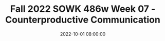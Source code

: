 ---
layout: single_presentation
name: fall-2022-sowk-486w-week-07-counterproductive-communication.md
title: "Fall 2022 SOWK 486w Week 07 - Counterproductive Communication"
date:  2022-10-01 08:00:00
presentation_id: G1Jyhy
permalink: /presentations/G1Jyhy/
redirect_from:
  - /presentations/G1Jyhy/fall-2022-sowk-486w-week-07-counterproductive-communication
slides: 
  - slide_name: deck-8946-large-0.jpeg
    slide_text: >
      <p>COUNTERPRODUCTIVE COMMUNICATION What Doesn’t Work
      Jacob Campbell, LICSW - Fall 2022 - SOWK 486 Heritage University</p>
      
  - slide_name: deck-8946-large-1.jpeg
    slide_text: >
      <p>BIG BANG THEORY
      Fall 2022 - SOWK 486
      Counterproductive Communication
      Jacob Campbell, LICSW at Heritage University</p>
      
  - slide_name: deck-8946-large-2.jpeg
    slide_text: >
      <p>AGENDA ➤
      Parts and best practices of verbal and nonverbal communication
      ➤
      Re ective responding
      ➤
      Barriers to communication
      fl
      Fall 2022 - SOWK 486
      Counterproductive Communication
      Jacob Campbell, LICSW at Heritage University</p>
      
  - slide_name: deck-8946-large-3.jpeg
    slide_text: >
      <p>VERBAL AND NONVERBAL BEHAVIOR
      Fall 2022 - SOWK 486
      Counterproductive Communication
      Lie to Me
      Jacob Campbell, LICSW at Heritage University</p>
      
  - slide_name: deck-8946-large-4.jpeg
    slide_text: >
      <p>VERBAL AND NONVERBAL BEHAVIOR Verbal
      Paraverbal
      Facial expressions
      (2) to eliminate nonverbal styles that hinder e ective communication (3) to sustain and perhaps increase desirable nonverbal behaviors
      ff
      Fall 2022 - SOWK 486
      Attentive
      (1) to assess your repetitive nonverbal behaviors
      Listening
      😨😯😬
      Counterproductive Communication
      Eye
      contact
      Body positioning
      Jacob Campbell, LICSW at Heritage University</p>
      
  - slide_name: deck-8946-large-5.jpeg
    slide_text: >
      <p>THE OPPOSITE OF TALKING ISN’T LISTENING. THE OPPOSITE OF TALKING IS WAITING. Fran Lebowitz
      Fall 2022 - SOWK 486
      Counterproductive Communication
      Attentive Listening
      Jacob Campbell, LICSW at Heritage University</p>
      
  - slide_name: deck-8946-large-6.jpeg
    slide_text: >
      <p>PSYCHOMOTOR BEHAVIOR (BODY POSITIONING/POSTURE) Relaxed
      Our posture and body positioning is important in thinking about is one way that we provide information to others.
      Open
      Closed
      Tense
      Fall 2022 - SOWK 486
      Counterproductive Communication
      Jacob Campbell, LICSW at Heritage University</p>
      
  - slide_name: deck-8946-large-7.jpeg
    slide_text: >
      <p>POSTURE Recommended
      Not Recommended
      ➤ ➤ ➤ ➤ ➤ ➤ ➤
      Fall 2022 - SOWK 486 fi
      ➤
      Arms and hands moderately expressive; appropriate gestures Body leaning slightly forward; attentive but relaxed
      fi
      ➤
      Rigid body position; arms tightly folded Body turned at an angle to client Fidgeting with hands Squirming or rocking in chair Leaning back or placing feet on desk Hand or ngers over mouth Pointing nger for emphasis
      Counterproductive Communication
      (Hepworth et al., 2022)
      Jacob Campbell, LICSW at Heritage University</p>
      
  - slide_name: deck-8946-large-8.jpeg
    slide_text: >
      <p>EYE CONTACT ➤
      Eye contact is important in establishing rapport with clients
      ➤
      It is important to remember that eye contact varies among di erent cultural backgrounds.
      Fall 2022 - SOWK 486
      Moderate Eye Contact Counterproductive Communication
      Constant Eye Contact
      Jacob Campbell, LICSW at Heritage University ff
      No Eye Contact</p>
      
  - slide_name: deck-8946-large-9.jpeg
    slide_text: >
      <p>FACIAL FEATURES
      Anger
      Disgust
      Fear
      Joy
      Sadness
      Surprise
      Fall 2022 - SOWK 486
      Counterproductive Communication
      (Mizgajski &amp; Morzy, 2019)
      Jacob Campbell, LICSW at Heritage University</p>
      
  - slide_name: deck-8946-large-10.jpeg
    slide_text: >
      <p>FACIAL EXPRESSIONS Recommended
      Not Recommended ➤
      ➤ ➤ ➤ ➤
      Direct eye contact (except when culturally proscribed) Warmth and concern reflected in facial expression Eyes at same level as client’s Appropriately varied and animated facial expressions Mouth relaxed; occasional smiles
      ➤ ➤ ➤ ➤ ➤ ➤
      ➤
      Fall 2022 - SOWK 486 fi
      ➤
      Avoidance of eye contact Staring or xating on person or object Lifting eyebrow critically Eye level higher or lower than client’s Nodding head excessively Yawning Frozen or rigid facial expressions Inappropriate slight smile Pursing or biting lips
      Counterproductive Communication
      (Hepworth et al., 2022)
      Jacob Campbell, LICSW at Heritage University</p>
      
  - slide_name: deck-8946-large-11.jpeg
    slide_text: >
      <p>BODY POSITIONING
      Fall 2022 - SOWK 486
      Counterproductive Communication
      12’ +
      Public
      4’ - 12’
      Social
      18”- 4’
      Personal
      Intimate
      0-18”
      Jacob Campbell, LICSW at Heritage University</p>
      
  - slide_name: deck-8946-large-12.jpeg
    slide_text: >
      <p>PHYSICAL PROXIMITY Recommended
      ➤
      Three to five feet between chairs
      Fall 2022 - SOWK 486
      Not Recommended
      ➤ ➤
      Excessive closeness or distance Talking across desk or other barrier
      Counterproductive Communication
      (Hepworth et al., 2022)
      Jacob Campbell, LICSW at Heritage University</p>
      
  - slide_name: deck-8946-large-13.jpeg
    slide_text: >
      <p>PARAVERBAL COMMUNICATION
      Tone
      Fall 2022 - SOWK 486
      Volume
      Counterproductive Communication
      Cadence
      Jacob Campbell, LICSW at Heritage University</p>
      
  - slide_name: deck-8946-large-14.jpeg
    slide_text: >
      <p>TONE OF VOICE
      HOW CAN I HELP YOU Fall 2022 - SOWK 486
      Counterproductive Communication
      Jacob Campbell, LICSW at Heritage University</p>
      
  - slide_name: deck-8946-large-15.jpeg
    slide_text: >
      <p>VOICE Recommended
      Not Recommended ➤ ➤ ➤
      ➤ ➤ ➤ ➤
      Clearly audible but not loud Warmth in tone of voice Voice modulated to reflect nuances of feeling and emotional tone of client messages Moderate speech tempo
      ➤ ➤ ➤ ➤ ➤ ➤ ➤
      Fall 2022 - SOWK 486
      Mumbling or speaking inaudibly Monotonic voice Halting speech Frequent grammatical errors Prolonged silences Excessively animated speech Slow, rapid, or staccato speech Nervous laughter Consistent clearing of throat Speaking loudly
      Counterproductive Communication
      (Hepworth et al., 2022)
      Jacob Campbell, LICSW at Heritage University</p>
      
  - slide_name: deck-8946-large-16.jpeg
    slide_text: >
      <p>VERBAL COMMUNICATION
      Barriers
      In Intent Lack of Clarity Vagueness Cultural Difference
      External Environment Noise and Distractions
      Divided Attention Other Concerns Biases
      Message
      Intent
      Fall 2022 - SOWK 486
      In Impact
      Counterproductive Communication
      Impact
      (Kirst-Ashman and Hull, 2015)
      Jacob Campbell, LICSW at Heritage University</p>
      
  - slide_name: deck-8946-large-17.jpeg
    slide_text: >
      <p>I am Home
      EXAMPLE OF SOMEBODY SHARING INTENSE FEELINGS From LaGravenese, R. (2007, January 5). Freedom Writers [Drama]. Paramount Pictures.
      Fall 2022 - SOWK 486
      Counterproductive Communication
      Jacob Campbell, LICSW at Heritage University</p>
      
  - slide_name: deck-8946-large-18.jpeg
    slide_text: >
      <p>DISCRETE VERBAL FOLLOWING SKILLS Reflection of Content
      Simple Re ections: which identify the emotions expressed by the client, are carried over from nondirective, client-centered counseling
      •
      Complex Re ections: go beyond what the client has directly stated or implied, adding substantial meaning or emphasis to convey a more complex picture
      •
      Reframing: is another form of adding content. Here, the social worker puts the client’s response in a di erent light beyond what the client had considered
      ff
      fl
      Reflection of Affect
      •
      Fall 2022 - SOWK 486 fl
      Reflection responses
      Counterproductive Communication
      Jacob Campbell, LICSW at Heritage University</p>
      
  - slide_name: deck-8946-large-19.jpeg
    slide_text: >
      <p>REACTANCE THEORY
      Mental Effects: Perceptual or judgmental changes
      Importance of freedom
      Reactance Behavioral Effects: Opposition, aggression, etc.
      Magnitude of threat to freedom
      Fall 2022 - SOWK 486
      Counterproductive Communication
      (Brehm, 1972)
      Jacob Campbell, LICSW at Heritage University</p>
      
  - slide_name: deck-8946-large-20.jpeg
    slide_text: >
      <p>Lorem Ipsum Dolor
      TWELVE COMMUNICATION ROADBLOCKS</p>
      
  - slide_name: deck-8946-large-21.jpeg
    slide_text: >
      <p>TWELVE COMMUNICATION ROADBLOCKS 1. Ordering, directing, commanding 2. Warning, admonishing, threatening 3. Exhorting, moralizing, preaching 4. Advising and giving solutions or suggestions 5. Lecturing, teaching, giving logical arguments 6. Judging, criticizing, disagreeing, blaming
      Fall 2022 - SOWK 486
      Counterproductive Communication
      (Gordon, 2003)
      Jacob Campbell, LICSW at Heritage University</p>
      
  - slide_name: deck-8946-large-22.jpeg
    slide_text: >
      <p>TWELVE COMMUNICATION ROADBLOCKS 7. Praising, agreeing 8. Name calling, ridiculing, shaming 9. Interpreting, analyzing, diagnosing 10.Reassuring, sympathizing, consoling, supporting 11.Probing, questioning, interrogating 12.Withdrawing, distracting, humoring, diverting
      Fall 2022 - SOWK 486
      Counterproductive Communication
      (Gordon, 2003)
      Jacob Campbell, LICSW at Heritage University</p>
      
  - slide_name: deck-8946-large-23.jpeg
    slide_text: >
      <p>What counterproductive communication pattern you do How have you seen counterproductive communication impact a conversation A personal story about counterproductive communication in your life A way that you try to use positive communication patters in your life
      TWELVE COMMUNICATION ROADBLOCKS</p>
      
  - slide_name: deck-8946-large-24.jpeg
    slide_text: >
      <p>INAPPROPRIATE INTERVIEWING TECHNIQUE BARRIERS ➤
      Stacking questions
      ➤
      Parroting or overusing certain phrases or clichés
      ➤
      Asking leading questions Interrupting inappropriately or excessively
      ➤
      Vague e usive positivity
      ➤
      Dwelling on the remote past
      ➤
      Dominating the interaction
      ➤
      Tangential exploration
      ➤
      Keeping discussion focused on safe topics
      ➤
      Failing to be aware of implicit and cognitive bias
      ➤
      Responding infrequently
      Fall 2022 - SOWK 486 ff
      ➤
      Counterproductive Communication
      (Hepworth et al., 2022)
      Jacob Campbell, LICSW at Heritage University</p>
      
presentation_description: >
  <p>Week seven and the topic of counterproductive communication builds on week six, which generally looks at just skills related to communication. Communication happens all of the time, and through both verbal and nonverbal patterns. As social workers, we have an obligation to look at how we are communicating and make an attempt to not be putting up barriers to have communication flow freely. The agenda for class this week is as follows:</p>
  <ul>
  <li>Parts and best practices of verbal and nonverbal communication</li>
  <li>Reflective responding</li>
  <li>Barriers to communication</li>
  </ul>
  
downloadable_slides: deck-8946.pdf
slides_count: 25
header:
  teaser: deck-8946-thumb-0.jpeg
presentation_video:
location: "Heritage University"
tags:
  - Heritage University
  - BASW Program
  - SOWK 487w
---